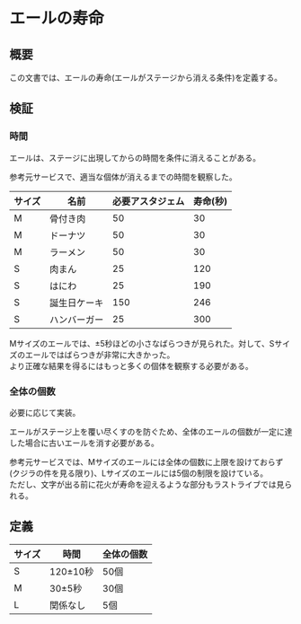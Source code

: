 # エールの寿命

## 概要

この文書では、エールの寿命(エールがステージから消える条件)を定義する。

## 検証

### 時間

エールは、ステージに出現してからの時間を条件に消えることがある。

参考元サービスで、適当な個体が消えるまでの時間を観察した。

| サイズ | 名前         | 必要アスタジェム | 寿命(秒) |
| ------ | ------------ | ---------------- | -------- |
| M      | 骨付き肉     | 50               | 30       |
| M      | ドーナツ     | 50               | 30       |
| M      | ラーメン     | 50               | 30       |
| S      | 肉まん       | 25               | 120      |
| S      | はにわ       | 25               | 190      |
| S      | 誕生日ケーキ | 150              | 246      |
| S      | ハンバーガー | 25               | 300      |

Mサイズのエールでは、±5秒ほどの小さなばらつきが見られた。対して、Sサイズのエールではばらつきが非常に大きかった。  
より正確な結果を得るにはもっと多くの個体を観察する必要がある。

### 全体の個数

必要に応じて実装。

エールがステージ上を覆い尽くすのを防ぐため、全体のエールの個数が一定に達した場合に古いエールを消す必要がある。

参考元サービスでは、Mサイズのエールには全体の個数に上限を設けておらず(クジラの件を見る限り)、Lサイズのエールには5個の制限を設けている。  
ただし、文字が出る前に花火が寿命を迎えるような部分もラストライブでは見られる。

## 定義

| サイズ | 時間     | 全体の個数 |
| ------ | -------- | ---------- |
| S      | 120±10秒 | 50個       |
| M      | 30±5秒   | 30個       |
| L      | 関係なし | 5個        |